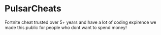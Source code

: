 # PulsarCheats
Fortnite cheat trusted over 5+ years and have a lot of coding expirence we made this public for people who dont want to spend money!
